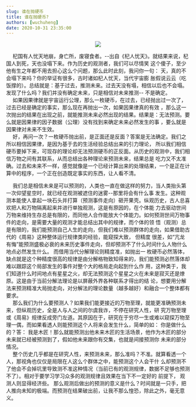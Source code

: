 ```yaml
---
slug: 谁在抛硬币
title: 谁在抛硬币?
authors: [wuchuheng]
date: 2020-10-31 23:35:00
---
```


<div align="center">
<img src="https://qiniu.wuchuheng.com/images/coin.jpg" />
</div>

&emsp; 杞国有人忧天地崩，身亡所，废寝食者。--出自《杞人忧天》。就结果来说，杞国人到死，天也没塌下来。作为历史的观测者，我们可以尽情笑
这个傻子，至少他有生之年都不用去担心这么个问题，那么此时此刻，我问你一句： 天，真的不会塌下来吗？你的举证有很多，古时诸如杞人忧天，当代宇宙膨
胀假说云云（吃饭撑的）。总结就是：基于过去，推测未来。过去天没有塌，相信以后也不会塌。发现了什么吗？我们并没有确定未来，只是相信对未来推测--
不是确定。  
&emsp; 如果因果律就是宇宙运行公理，那么一枚硬币，在过去，已经抛出过一次了，过去已经是确定的事实，那么现在再抛出一次，如果因果律真的有效
，那么这一次抛出的结果在出现之前，就能推测未来必然出现的结果。结果是：无法预测。要么就是因果律的因子数据（公理）没有找到来确定未来必然发生的事
，要么就是因果律对未来不生效。  
&emsp; 好，再问一次？一枚硬币抛出前，是正面还是反面？答案是无法确定。我们之所以相信因果律，是因为基于去的生活经验总结出来的引力理论， 
所以我们相信硬币要掉下来，可现存的理论却无法预测硬币的正反面。从历史的观测中，我们相信万物之间有其联系，从而总结出各种理论来预测未来，结果总是
吃力又不太准确。过去和未来不一样，感觉就像是一个已经计算出来的处理结果，一个是正在计算中的程序，一个正在创造既定事实的东西，让人看不清。
<!--more-->
&emsp; 我们总是相信未来是可以预测的，人类也一直在做这样的努力，当人类抬头第一次仰望星空时，就已经在观测被遮住的迷雾--那里将会有什么事
发生。这种观测本能使人拿起一块石头并打算（预测事件走向）砸开果壳。纵观历史，古人总喜欢把人和万物隔离起来并进行单独观测，这是有原因的，在个体能
力去驱动世间万物来维持生存总是有限的，而同他人合作能放大个体能力。如何预测世间万物事件的走向，是需要大量的观测才能总结出其中的规律，而个体的领
悟（观测）总是有限的，我们能预测自己人生的走向，但我们难以预测群体的走向，如果借助古代的《周易》这种整体运行规律类的经验，能窥探大致， 但精度
很差，如“亢龙有悔”能预测盛极必衰的未来历史事件走向，但却预测不了什么时间什么人物什么地点必然发生什么。 而借用当代分解理论则精度准，如抛出一
枚硬币必然落体，缺点就是这个种精度很高的规律是由分解格物致知得来的，我们能预测必然落体却难以跟踪这个局部发生的事件对整个大的格局走向起到什么作
用，这种类于，我们知道什么时间地点有星星之火，却无法预测这个星星之火在未来是寂灭还是燎原。这是由于当前分解法理论是以屏蔽外界各种联系才得出的结
论，想要用分解法来预测精准大局抛走向，对分解法的理论数量（越多越好）和融合一个整体都有要求。      
&emsp; 那么我们为什么要预测人？如果我们能更接近的万物至理，就能更准确预测未来，但纵观历史，全是人与人之间的尔虞我诈，不停在研究人性，研
究万物至理或《周易》规律反成旁门左道。其原因在于，研究在于穷尽一生或难以窥探万物至理一偶，而如果看透人则能预测这个人将来会发生什么，简单的如：
你是做什么的？答： 我是木匠！那么就能预测出他未来木匠的生活场景，他作为木匠的部分未来就已经被预测到了，假如他未来跟你有交集，也就是间接预测你
未来的部分情况。  
&emsp; 整个历史几乎都是在研究人性，来预测未来，那么准吗？不准。就算看透一个人，那视角也仅仅是局限在人这么个群体之中，能预测这个人会干什
么却预测不了他会不会掉坑里导致测不准这种情况（当前已有的观测规律，数据不足够也预测不了）。相对于要学习学习众多的观测规律且效果在当下不一定好的
前提下， 观测人则显得经济些。
那么观测后做出的预测的意义是什么？时间就是一只手，把人推向未知的极端。而预测在结果破出前，让我不那么惶恐，除此之外，毫无意义。

